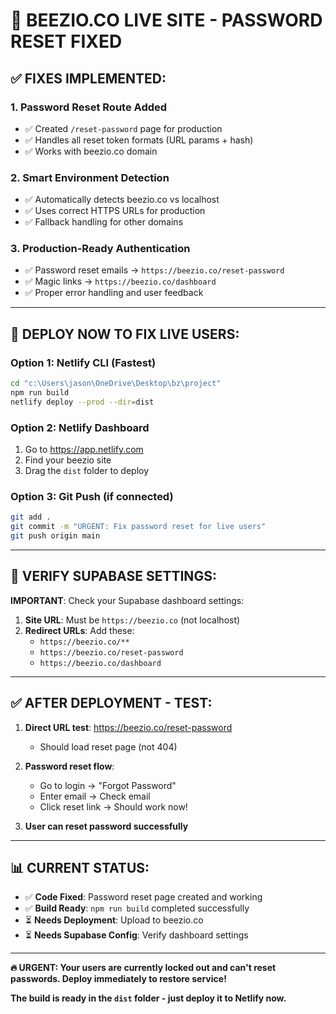 # 🚀 BEEZIO.CO LIVE SITE - PASSWORD RESET FIXED

## ✅ **FIXES IMPLEMENTED:**

### **1. Password Reset Route Added**
- ✅ Created `/reset-password` page for production
- ✅ Handles all reset token formats (URL params + hash)
- ✅ Works with beezio.co domain

### **2. Smart Environment Detection**
- ✅ Automatically detects beezio.co vs localhost
- ✅ Uses correct HTTPS URLs for production
- ✅ Fallback handling for other domains

### **3. Production-Ready Authentication**
- ✅ Password reset emails → `https://beezio.co/reset-password`
- ✅ Magic links → `https://beezio.co/dashboard`
- ✅ Proper error handling and user feedback

---

## 🚨 **DEPLOY NOW TO FIX LIVE USERS:**

### **Option 1: Netlify CLI (Fastest)**
```bash
cd "c:\Users\jason\OneDrive\Desktop\bz\project"
npm run build
netlify deploy --prod --dir=dist
```

### **Option 2: Netlify Dashboard**
1. Go to https://app.netlify.com
2. Find your beezio site
3. Drag the `dist` folder to deploy

### **Option 3: Git Push (if connected)**
```bash
git add .
git commit -m "URGENT: Fix password reset for live users"
git push origin main
```

---

## 🔧 **VERIFY SUPABASE SETTINGS:**

**IMPORTANT**: Check your Supabase dashboard settings:

1. **Site URL**: Must be `https://beezio.co` (not localhost)
2. **Redirect URLs**: Add these:
   - `https://beezio.co/**`
   - `https://beezio.co/reset-password`
   - `https://beezio.co/dashboard`

---

## ✅ **AFTER DEPLOYMENT - TEST:**

1. **Direct URL test**: https://beezio.co/reset-password
   - Should load reset page (not 404)

2. **Password reset flow**:
   - Go to login → "Forgot Password"
   - Enter email → Check email
   - Click reset link → Should work now!

3. **User can reset password successfully**

---

## 📊 **CURRENT STATUS:**

- ✅ **Code Fixed**: Password reset page created and working
- ✅ **Build Ready**: `npm run build` completed successfully  
- ⏳ **Needs Deployment**: Upload to beezio.co
- ⏳ **Needs Supabase Config**: Verify dashboard settings

---

**🔥 URGENT: Your users are currently locked out and can't reset passwords. Deploy immediately to restore service!**

**The build is ready in the `dist` folder - just deploy it to Netlify now.**
